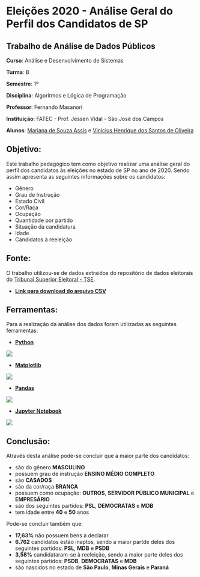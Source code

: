 # Eleições 2020 - Análise Geral do Perfil dos Candidatos de SP

## Trabalho de Análise de Dados Públicos

**Curso**: Análise e Desenvolvimento de Sistemas

**Turma**: B

**Semestre**: 1º

**Disciplina**: Algoritmos e Lógica de Programação

**Professor**: Fernando Masanori

**Instituição**: FATEC - Prof. Jessen Vidal - São José dos Campos

**Alunos**: [Mariana de Souza Assis](https://github.com/mariana299) e [Vinícius Henrique dos Santos de Oliveira](https://github.com/vinicius-hso)

## Objetivo:

Este trabalho pedagógico tem como objetivo realizar uma análise geral do perfil dos candidatos às eleições no estado de SP no ano de 2020. Sendo assim apresenta as seguintes informações sobre os candidatos:

* Gênero
* Grau de Instrução
* Estado Civil
* Cor/Raça
* Ocupação
* Quantidade por partido
* Situação da candidatura
* Idade 
* Candidatos à reeleição

## Fonte:

O trabalho utilizou-se de dados extraídos do repositório de dados eleitorais do [Tribunal Superior Eleitoral - TSE](https://www.tse.jus.br/eleicoes/estatisticas/repositorio-de-dados-eleitorais-1).

* [**Link para download do arquivo CSV**](https://cdn.tse.jus.br/estatistica/sead/odsele/consulta_cand/consulta_cand_2020.zip)

## Ferramentas:

Para a realização da análise dos dados foram utilizadas as seguintes ferramentas:

* [**Python**](https://www.python.org/) 

![](https://github.com/vinicius-hso/eleicoes-2020-analise-candidatos-SP/blob/main/python_logo.png)

* [**Matplotlib**](https://matplotlib.org/)

![](https://github.com/vinicius-hso/eleicoes-2020-analise-candidatos-SP/blob/main/matplotlib_logo.png)

* [**Pandas**](https://pandas.pydata.org/)

![](https://github.com/vinicius-hso/eleicoes-2020-analise-candidatos-SP/blob/main/pandas_logo.png)

* [**Jupyter Notebook**](https://jupyter.org/)

![](https://github.com/vinicius-hso/eleicoes-2020-analise-candidatos-SP/blob/main/jupyter_logo.png)

## Conclusão:

Através desta análise pode-se concluir que a maior parte dos candidatos:

* são do gênero **MASCULINO**
* possuem grau de instrução **ENSINO MÉDIO COMPLETO**
* são **CASADOS**
* são da cor/raça **BRANCA**
* possuem como ocupação: **OUTROS**, **SERVIDOR PÚBLICO MUNICIPAL** e **EMPRESÁRIO**
* são dos seguintes partidos: **PSL**, **DEMOCRATAS** e **MDB**
* tem idade entre **40** e **50** anos

Pode-se concluir também que:

* **17,63%** não possuem bens a declarar
* **6.762** candidatos estão inaptos, sendo a maior partde deles dos seguintes partidos: **PSL**, **MDB** e **PSDB**
* **3,58%** candidataram-se à reeleição, sendo a maior parte deles dos seguintes partidos: **PSDB**, **DEMOCRATAS** e **MDB**
* são nascidos no estado de **São Paulo**, **Minas Gerais** e **Paraná**

